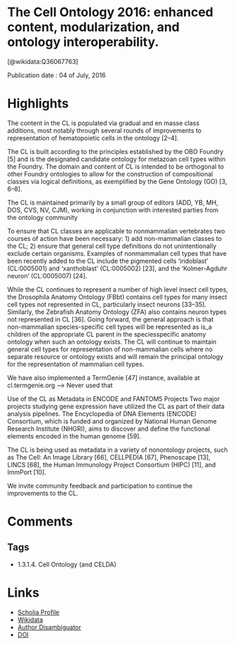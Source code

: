 
The Cell Ontology 2016: enhanced content, modularization, and ontology interoperability.
========================================================================================
  
  [@wikidata:Q36067763]  
  
Publication date : 04 of July, 2016  

# Highlights

The content in the CL is populated via gradual and en
masse class additions, most notably through several rounds
of improvements to representation of hematopoietic cells
in the ontology [2–4].

The CL is built according to the principles established
by the OBO Foundry [5] and is the designated candidate
ontology for metazoan cell types within the Foundry.
The domain and content of CL is intended to be orthogonal to other Foundry ontologies to allow for the construction of compositional classes via logical definitions,
as exemplified by the Gene Ontology (GO) [3, 6–8].

The CL is maintained primarily by a small group of editors
(ADD, YB, MH, DOS, CVS, NV, CJM), working in conjunction with interested parties from the ontology community

To ensure that CL classes are applicable to nonmammalian vertebrates two courses of action have been
necessary: 1) add non-mammalian classes to the CL; 2)
ensure that general cell type definitions do not unintentionally exclude certain organisms. Examples of nonmammalian cell types that have been recently added to
the CL include the pigmented cells ‘iridoblast’
(CL:0005001) and ‘xanthoblast’ (CL:0005002) [23], and
the ‘Kolmer-Agduhr neuron’ (CL:0005007) [24]. 


While the CL continues to represent a number of high
level insect cell types, the Drosophila Anatomy Ontology
(FBbt) contains cell types for many insect cell types not
represented in CL, particularly insect neurons [33–35].
Similarly, the Zebrafish Anatomy Ontology (ZFA) also
contains neuron types not represented in CL [36]. Going
forward, the general approach is that non-mammalian
species-specific cell types will be represented as is_a
children of the appropriate CL parent in the speciesspecific anatomy ontology when such an ontology exists.
The CL will continue to maintain general cell types for
representation of non-mammalian cells where no separate resource or ontology exists and will remain the principal ontology for the representation of mammalian cell
types.


We have also implemented a TermGenie [47] instance,
available at cl.termgenie.org
--> Never used that

Use of the CL as Metadata in ENCODE and FANTOM5
Projects
Two major projects studying gene expression have utilized the CL as part of their data analysis pipelines. The
Encyclopedia of DNA Elements (ENCODE) Consortium,
which is funded and organized by National Human Genome Research Institute (NHGRI), aims to discover and
define the functional elements encoded in the human
genome [59].


The CL is being used as metadata in a variety of nonontology projects, such as The Cell: An Image Library
[66], CELLPEDIA [67], Phenoscape [13], LINCS [68],
the Human Immunology Project Consortium (HIPC)
[11], and ImmPort [10].

We invite
community feedback and participation to continue the
improvements to the CL.


# Comments

## Tags
- 1.3.1.4. Cell Ontology (and CELDA)

# Links
  
 * [Scholia Profile](https://scholia.toolforge.org/work/Q36067763)  
 * [Wikidata](https://www.wikidata.org/wiki/Q36067763)  
 * [Author Disambiguator](https://author-disambiguator.toolforge.org/work_item_oauth.php?id=Q36067763&batch_id=&match=1&author_list_id=&doit=Get+author+links+for+work)  
 * [DOI](https://doi.org/10.1186/S13326-016-0088-7)  

